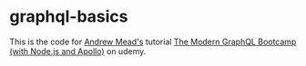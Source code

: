 # graphql-basics

This is the code for [Andrew Mead's](https://twitter.com/andrew_j_mead) tutorial [The Modern GraphQL Bootcamp (with Node.js and Apollo)](https://www.udemy.com/course/graphql-bootcamp/) on udemy.
